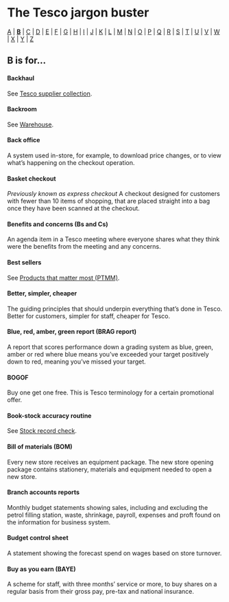 # The Tesco jargon buster

[A](a.md) | [**B**](b.md) | [C](c.md) | [D](d.md) | [E](e.md) | [F](f.md) | [G](g.md) | [H](h.md) | [I](i.md) | [J](j.md) | [K](k.md) | [L](l.md) | [M](m.md) | [N](n.md) | [O](o.md) | [P](p.md) | [Q](q.md) | [R](r.md) | [S](s.md) | [T](t.md) | [U](u.md) | [V](v.md) | [W](w.md) | [X](x.md) | [Y](y.md) | [Z](z.md)

## B is for…

#### Backhaul
See [Tesco supplier collection](t.md#tesco-supplier-collection).

#### Backroom
See [Warehouse](w.md#warehouse).

#### Back office
A system used in-store, for example, to download price changes, or to view what’s happening on the checkout operation.

#### Basket checkout
*Previously known as express checkout*
A checkout designed for customers with fewer than 10 items of shopping, that are placed straight into a bag once they have been scanned at the checkout.

#### Benefits and concerns (Bs and Cs)
An agenda item in a Tesco meeting where everyone shares what they think were the benefits from the meeting and any concerns.

#### Best sellers
See [Products that matter most (PTMM)](p.md#products-that-matter-most-ptmm).

#### Better, simpler, cheaper
The guiding principles that should underpin everything that’s done in Tesco. Better for customers, simpler for staff, cheaper for Tesco.

#### Blue, red, amber, green report (BRAG report)
A report that scores performance down a grading system as blue, green, amber or red where blue means you’ve exceeded your target positively down to red, meaning you’ve missed your target.

#### BOGOF
Buy one get one free. This is Tesco terminology for a certain promotional offer.

#### Book-stock accuracy routine
See [Stock record check](s.md#stock-record-check).

#### Bill of materials (BOM)
Every new store receives an equipment package. The new store opening package contains stationery, materials and equipment needed to open a new store.

#### Branch accounts reports
Monthly budget statements showing sales, including and excluding the petrol filling station, waste, shrinkage, payroll, expenses and proft found on the information for business system.

#### Budget control sheet
A statement showing the forecast spend on wages based on store turnover.

#### Buy as you earn (BAYE)
A scheme for staff, with three months’ service or more, to buy shares on a regular basis from their gross pay, pre-tax and national insurance.
